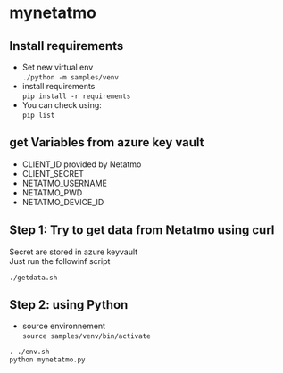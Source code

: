 # mynetatmo

## Install requirements

- Set new virtual env  
`./python -m samples/venv`
- install requirements  
`pip install -r requirements`
- You can check using:  
`pip list`

## get Variables from azure key vault
- CLIENT_ID provided by Netatmo
- CLIENT_SECRET
- NETATMO_USERNAME
- NETATMO_PWD
- NETATMO_DEVICE_ID

## Step 1:  Try to get data from Netatmo using curl

Secret are stored in azure keyvault  
Just run the followinf script

`./getdata.sh`

## Step 2: using Python



- source environnement  
`source samples/venv/bin/activate` 
```
. ./env.sh
python mynetatmo.py
```
